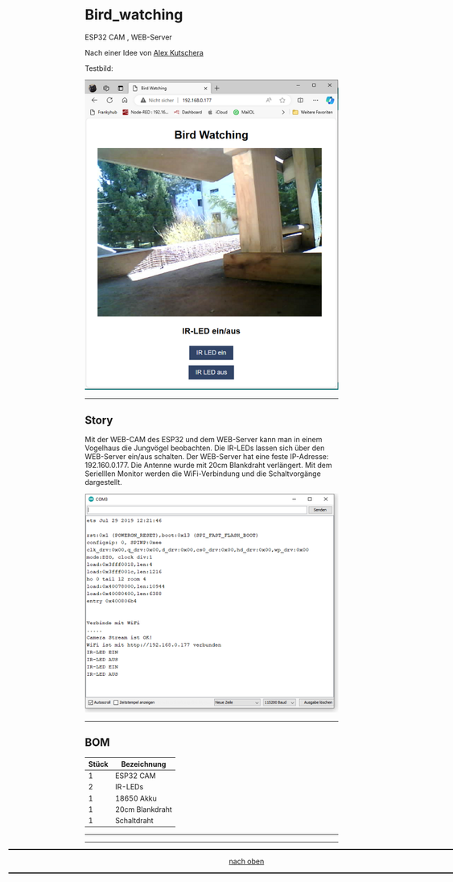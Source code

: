 <a name="oben"></a>

# Bird_watching
ESP32 CAM , WEB-Server

Nach einer Idee von [Alex Kutschera](https://github.com/vektorious)

Testbild:

![Bild](pic/Bird%20watching1.png)

---

## Story

Mit der WEB-CAM des ESP32 und dem WEB-Server kann man in einem Vogelhaus die Jungvögel beobachten. Die IR-LEDs lassen sich über den WEB-Server ein/aus schalten.
Der WEB-Server hat eine feste IP-Adresse: 192.160.0.177. Die Antenne wurde mit 20cm Blankdraht verlängert. Mit dem Serielllen Monitor werden die WiFi-Verbindung und die Schaltvorgänge dargestellt.


![Bild](pic/serieller_monitor1.png)

---


## BOM

| Stück | Bezeichnung |
| -------- | -------- | 
| 1        | ESP32 CAM      | 
| 2        | IR-LEDs     | 
| 1        | 18650 Akku       | 
| 1        | 20cm Blankdraht  | 
| 1        | Schaltdraht      |


---
<div style="position:absolute; left:2cm; ">   
<ol class="breadcrumb" style="border-top: 2px solid black;border-bottom:2px solid black; height: 45px; width: 900px;"> <p align="center"><a href="#oben">nach oben</a></p></ol>
</div>

---


